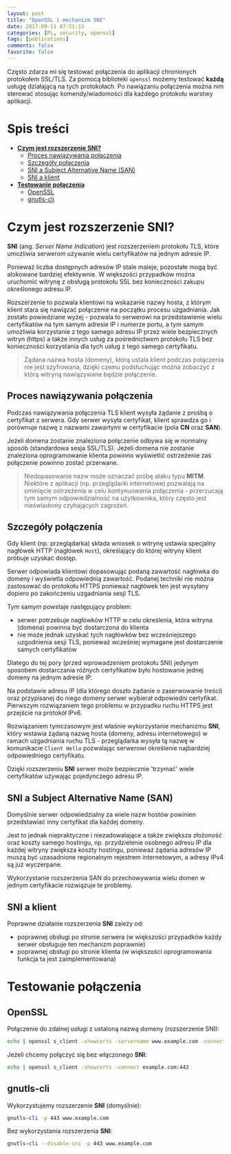 ```yaml
---
layout: post
title: "OpenSSL i mechanizm SNI"
date: 2017-09-11 07:51:13
categories: [PL, security, openssl]
tags: [publications]
comments: false
favorite: false
---
```


Często zdarza mi się testować połączenia do aplikacji chronionych protokołem SSL/TLS. Za pomocą biblioteki `openssl` możemy testować **każdą** usługę działającą na tych protokołach. Po nawiązaniu połączenia można nim sterować stosując komendy/wiadomości dla każdego protokołu warstwy aplikacji.

# Spis treści

- **[Czym jest rozszerzenie SNI?](#czym-jest-rozszerzenie-sni)**
  * [Proces nawiązywania połączenia](#proces-nawiązywania-połączenia)
  * [Szczegóły połączenia](#szczegóły-połączenia)
  * [SNI a Subject Alternative Name (SAN)](#sni-a-subject-alternative-name-san)
  * [SNI a klient](#sni-a-klient)
- **[Testowanie połączenia](#testowanie-połączenia)**
  * [OpenSSL](#openssl)
  * [gnutls-cli](#gnutls-cli)

# Czym jest rozszerzenie SNI?

**SNI** (ang. _Server Name Indication_) jest rozszerzeniem protokołu TLS, które umożliwia serwerom używanie wielu certyfikatów na jednym adresie IP.

Ponieważ liczba dostępnych adresów IP stale maleje, pozostałe mogą być alokowane bardziej efektywnie. W większości przypadków można uruchomić witrynę z obsługą protokołu SSL bez konieczności zakupu określonego adresu IP.

Rozszerzenie to pozwala klientowi na wskazanie nazwy hosta, z którym klient stara się nawiązać połączenie na początku procesu uzgadniania. Jak zostało powiedziane wyżej - pozwala to serwerowi na przedstawienie wielu certyfikatów na tym samym adresie IP i numerze portu, a tym samym umożliwia korzystanie z tego samego adresu IP przez wiele bezpiecznych witryn (https) a także innych usług za pośrednictwem protokołu TLS bez konieczności korzystania dla tych usług z tego samego certyfikatu.

  > Żądana nazwa hosta (domeny), którą ustala klient podczas połączenia nie jest szyfrowana, dzięki czemu podsłuchując można zobaczyć z którą witryną nawiązywane będzie połączenie.

## Proces nawiązywania połączenia

Podczas nawiązywania połączenia TLS klient wysyła żądanie z prośbą o certyfikat z serwera. Gdy serwer wysyła certyfikat, klient sprawdza go i porównuje nazwę z nazwami zawartymi w certyfikacie (pola **CN** oraz **SAN**).

Jeżeli domena zostanie znaleziona połączenie odbywa się w normalny sposób (standardowa sesja SSL/TLS). Jeżeli domena nie zostanie znaleziona oprogramowanie klienta powinno wyświetlić ostrzeżenie zaś połączenie powinno zostać przerwane.

  > Niedopasowanie nazw może oznaczać próbę ataku typu **MITM**. Niektóre z aplikacji (np. przeglądarki internetowe) pozwalają na ominięcie ostrzeżenia w celu kontynuowania połączenia - przerzucają tym samym odpowiedzialność na użytkownika, który często jest nieświadomy czyhających zagrożeń.

## Szczegóły połączenia

Gdy klient (np. przeglądarka) składa wniosek o witrynę ustawia specjalny nagłówek HTTP (nagłówek `Host`), określający do której witryny klient próbuje uzyskać dostęp.

Serwer odpowiada klientowi dopasowując podaną zawartość nagłówka do domeny i wyświetla odpowiednią zawartość. Podanej techniki nie można zastosować do protokołu HTTPS ponieważ nagłówek ten jest wysyłany dopiero po zakończeniu uzgadniania sesji TLS.

Tym samym powstaje następujący problem:

- serwer potrzebuje nagłówków HTTP w celu określenia, która witryna (domena) powinna być dostarczona do klienta
- nie może jednak uzyskać tych nagłówków bez wcześniejszego uzgodnienia sesji TLS, ponieważ wcześniej wymagane jest dostarczenie samych certyfikatów

Dlatego do tej pory (przed wprowadzeniem protokołu SNI) jedynym sposobem dostarczania różnych certyfikatów było hostowanie jednej domeny na jednym adresie IP.

Na podstawie adresu IP (dla którego doszło żądanie o zaserwowanie treści) oraz przypisanej do niego domeny serwer wybierał odpowiedni certyfikat. Pierwszym rozwiązaniem tego problemu w przypadku ruchu HTTPS jest przejście na protokół IPv6.

Rozwiązaniem tymczasowym jest właśnie wykorzystanie mechanizmu **SNI**, który wstawia żądaną nazwę hosta (domeny, adresu internetowego) w ramach uzgadniania ruchu TLS - przeglądarka wysyła tą nazwę w komunikacie `Client Hello` pozwalając serwerowi określenie najbardziej odpowiedniego certyfikatu.

Dzięki rozszerzeniu **SNI** serwer może bezpiecznie 'trzymać' wiele certyfikatów używając pojedynczego adresu IP.

## SNI a Subject Alternative Name (SAN)

Domyślnie serwer odpowiedzialny za wiele nazw hostów powinien przedstawiać inny certyfikat dla każdej domeny.

Jest to jednak niepraktyczne i niezadowalające a także zwiększa złożoność oraz koszty samego hostingu, np. przydzielenie osobnego adresu IP dla każdej witryny zwiększa koszty hostingu, ponieważ żądania adresów IP muszą być uzasadnione regionalnym rejestrem internetowym, a adresy IPv4 są już wyczerpane.

Wykorzystanie rozszerzenia SAN do przechowywania wielu domen w jednym certyfikacie rozwiązuje te problemy.

## SNI a klient

Poprawne działanie rozszerzenia **SNI** zależy od:

- poprawnej obsługi po stronie serwera (w większości przypadków każdy serwer obsługuje ten mechanizm poprawnie)
- poprawnej obsługi po stronie klienta (w większości oprogramowania funkcja ta jest zaimplementowana)

# Testowanie połączenia

## OpenSSL

Połączenie do zdalnej usługi z ustaloną nazwą domeny (rozszerzenie SNI):

```bash
echo | openssl s_client -showcerts -servername www.example.com -connect example.com:443
```

Jeżeli chcemy połączyć się bez włączonego **SNI**:

```bash
echo | openssl s_client -showcerts -connect example.com:443
```

## gnutls-cli

Wykorzystujemy rozszerzenie **SNI** (domyślnie):

```bash
gnutls-cli -p 443 www.example.com
```

Bez wykorzystania rozszerzenia **SNI**:

```bash
gnutls-cli --disable-sni -p 443 www.example.com
```
